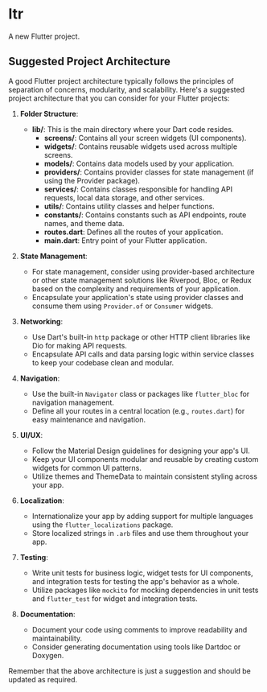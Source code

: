 # ltr

A new Flutter project.

## Suggested Project Architecture

A good Flutter project architecture typically follows the principles of separation of concerns, modularity, and scalability. Here's a suggested project architecture that you can consider for your Flutter projects:

1. **Folder Structure**:

   - **lib/**: This is the main directory where your Dart code resides.
     - **screens/**: Contains all your screen widgets (UI components).
     - **widgets/**: Contains reusable widgets used across multiple screens.
     - **models/**: Contains data models used by your application.
     - **providers/**: Contains provider classes for state management (if using the Provider package).
     - **services/**: Contains classes responsible for handling API requests, local data storage, and other services.
     - **utils/**: Contains utility classes and helper functions.
     - **constants/**: Contains constants such as API endpoints, route names, and theme data.
     - **routes.dart**: Defines all the routes of your application.
     - **main.dart**: Entry point of your Flutter application.

2. **State Management**:

   - For state management, consider using provider-based architecture or other state management solutions like Riverpod, Bloc, or Redux based on the complexity and requirements of your application.
   - Encapsulate your application's state using provider classes and consume them using `Provider.of` or `Consumer` widgets.

3. **Networking**:

   - Use Dart's built-in `http` package or other HTTP client libraries like Dio for making API requests.
   - Encapsulate API calls and data parsing logic within service classes to keep your codebase clean and modular.

4. **Navigation**:

   - Use the built-in `Navigator` class or packages like `flutter_bloc` for navigation management.
   - Define all your routes in a central location (e.g., `routes.dart`) for easy maintenance and navigation.

5. **UI/UX**:

   - Follow the Material Design guidelines for designing your app's UI.
   - Keep your UI components modular and reusable by creating custom widgets for common UI patterns.
   - Utilize themes and ThemeData to maintain consistent styling across your app.

6. **Localization**:

   - Internationalize your app by adding support for multiple languages using the `flutter_localizations` package.
   - Store localized strings in `.arb` files and use them throughout your app.

7. **Testing**:

   - Write unit tests for business logic, widget tests for UI components, and integration tests for testing the app's behavior as a whole.
   - Utilize packages like `mockito` for mocking dependencies in unit tests and `flutter_test` for widget and integration tests.

8. **Documentation**:
   - Document your code using comments to improve readability and maintainability.
   - Consider generating documentation using tools like Dartdoc or Doxygen.

Remember that the above architecture is just a suggestion and should be updated as required.
